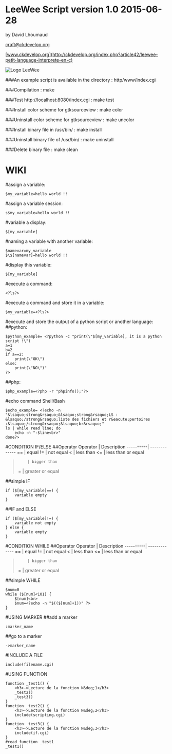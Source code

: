 LeeWee Script version 1.0 2015-06-28
==================================
by David Lhoumaud

craft@ckdevelop.org

[www.ckdevelop.org](http://ckdevelop.org/index.php?article42/leewee-petit-language-interprete-en-c)

![Logo LeeWee](https://github.com/davidlhoumaud/LeeWee/blob/master/thumbnail.jpg "Logo LeeWee")

###An example script is available in the directory :
http/www/index.cgi 

###Compilation :
make

###Test http://localhost:8080/index.cgi :
make test

###Install color scheme for gtksourceview :
make color

###Uninstall color scheme for gtksourceview :
make uncolor

###Install binary file in /usr/bin/ :
make install

###Uninstall binary file of /usr/bin/ :
make uninstall

###Delete binary file :
make clean


WIKI
====

#assign a variable: 
```
$my_variable=hello world !!
```
#assign a variable session: 
```
s$my_variable=hello world !!
```

#variable a display:
```
$[my_variable]
```

#naming a variable with another variable:
```
$namevar=my_variable
$\$[namevar]=hello world !!
```

#display this variable:
```
$[my_variable]
```

#execute a command:
```
<?ls?>
```
#execute a command and store it in a variable:
```
$my_variable=<?ls?>
```

#execute and store the output of a python script or another language:
##python:
```
$python_example= <?python -c "print(\"$[my_variable], it is a python script !\")
a=1
b=2
if a==2:
    print(\"OK\")
else:
    print(\"NO\")"
?>
```

##php:
```
$php_example=<?php -r "phpinfo();"?>
```

#echo command Shell/Bash
```
$echo_example= <?echo -n "&lsaquo;strong&rsaquo;&lsaquo;strong&rsaquo;LS : &lsaquo;/strong&rsaquo;liste des fichiers et r&eacute;pertoires :&lsaquo;/strong&rsaquo;&lsaquo;br&rsaquo;"
ls | while read line; do
    echo -n "-$line<br>"
done?>
```

#CONDITION IF/ELSE
##Operator
Operator  | Description
----------| -------------
==        | equal
!=        | not equal
<         | less than
<=        | less than or equal
>         | bigger than
>=        | greater or equal

##simple IF
```
if ($[my_variable]==) {
    variable empty
}
```

##IF and ELSE
```
if ($[my_variable]!=) {
    variable not empty
} else {
    variable empty
}
```

#CONDITION WHILE
##Operator
Operator  | Description
----------| -------------
==        | equal
!=        | not equal
<         | less than
<=        | less than or equal
>         | bigger than
>=        | greater or equal

##simple WHILE
```
$num=0
while ($[num]<101) {
    $[num]<br>
    $num=<?echo -n "$(($[num]+1))" ?>
}
```

#USING MARKER
##add a marker
```
:marker_name
```
##go to a marker
```
->marker_name
```

#INCLUDE A FILE
```
include(filename.cgi)
```

#USING FUNCTION
```
function _test1() {
    <h3>->Lecture de la fonction N&deg;1</h3>
    _test2()
    _test3()
}
function _test2() {
    <h3>->Lecture de la fonction N&deg;2</h3>
    include(scripting.cgi)
}
function _test3() {
    <h3>->Lecture de la fonction N&deg;3</h3>
    include(if.cgi)
}
#read function _test1
_test1()
```
